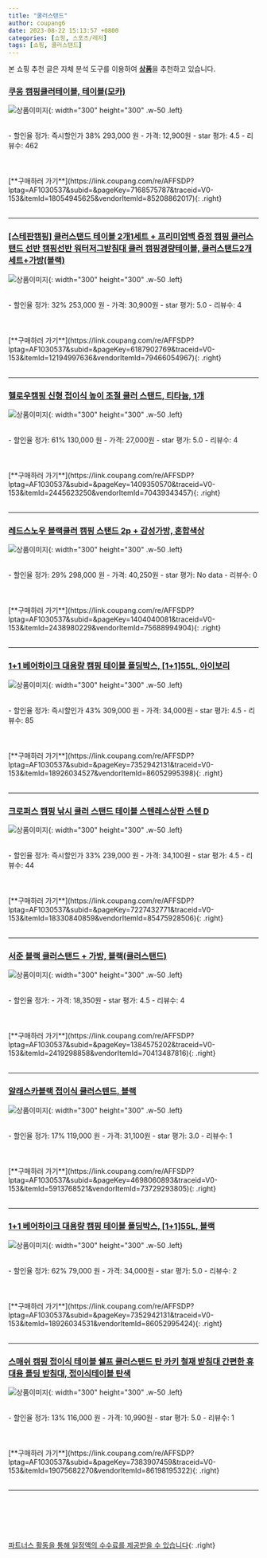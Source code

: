 ```yaml
---
title: "쿨러스탠드"
author: coupang6
date: 2023-08-22 15:13:57 +0800
categories: [쇼핑, 스포츠/레저]
tags: [쇼핑, 쿨러스탠드]
---
```


본 쇼핑 추천 글은 자체 분석 도구를 이용하여 [**상품**](https://link.coupang.com/a/bao1ui)을 추천하고 있습니다.

### [쿠웅 캠핑쿨러테이블, 테이블(모카)](https://link.coupang.com/re/AFFSDP?lptag=AF1030537&subid=&pageKey=7168575787&traceid=V0-153&itemId=18054945625&vendorItemId=85208862017)

![상품이미지](https://thumbnail7.coupangcdn.com/thumbnails/remote/230x230ex/image/vendor_inventory/830e/b6753cdfb3b073c9a54b6656e132459fe7ae6fab9a8d0f7dd5e3943846fe.jpg){: width="300" height="300" .w-50 .left}


<br>
- 할인율 정가: 즉시할인가 38%  293,000   원
- 가격: 12,900원
- star 평가: 4.5
- 리뷰수: 462
<br>
<br>
<br>
<br>
[**구매하러 가기**](https://link.coupang.com/re/AFFSDP?lptag=AF1030537&subid=&pageKey=7168575787&traceid=V0-153&itemId=18054945625&vendorItemId=85208862017){: .right}
<br>
<br>

---

### [[스테판캠핑] 쿨러스탠드 테이블 2개1세트 + 프리미엄백 증정 캠핑 쿨러스탠드 선반 캠핑선반 워터저그받침대 쿨러 캠핑경량테이블, 쿨러스탠드2개세트+가방(블랙)](https://link.coupang.com/re/AFFSDP?lptag=AF1030537&subid=&pageKey=6187902769&traceid=V0-153&itemId=12194997636&vendorItemId=79466054967)

![상품이미지](https://thumbnail7.coupangcdn.com/thumbnails/remote/230x230ex/image/vendor_inventory/06d6/48764058678b37273b07112b7f66930098a86fa1c2d9d63f7fe1ad85e090.jpg){: width="300" height="300" .w-50 .left}


<br>
- 할인율 정가: 32%  253,000   원
- 가격: 30,900원
- star 평가: 5.0
- 리뷰수: 4
<br>
<br>
<br>
<br>
[**구매하러 가기**](https://link.coupang.com/re/AFFSDP?lptag=AF1030537&subid=&pageKey=6187902769&traceid=V0-153&itemId=12194997636&vendorItemId=79466054967){: .right}
<br>
<br>

---

### [헬로우캠핑 신형 접이식 높이 조절 쿨러 스탠드, 티타늄, 1개](https://link.coupang.com/re/AFFSDP?lptag=AF1030537&subid=&pageKey=1409350570&traceid=V0-153&itemId=2445623250&vendorItemId=70439343457)

![상품이미지](https://thumbnail6.coupangcdn.com/thumbnails/remote/230x230ex/image/retail/images/2020/03/28/18/0/cd4b1abe-bf1b-4ac7-befd-7e7291a0b18b.jpg){: width="300" height="300" .w-50 .left}


<br>
- 할인율 정가: 61%  130,000   원
- 가격: 27,000원
- star 평가: 5.0
- 리뷰수: 4
<br>
<br>
<br>
<br>
[**구매하러 가기**](https://link.coupang.com/re/AFFSDP?lptag=AF1030537&subid=&pageKey=1409350570&traceid=V0-153&itemId=2445623250&vendorItemId=70439343457){: .right}
<br>
<br>

---

### [레드스노우 블랙쿨러 캠핑 스탠드 2p + 감성가방, 혼합색상](https://link.coupang.com/re/AFFSDP?lptag=AF1030537&subid=&pageKey=1404040081&traceid=V0-153&itemId=2438980229&vendorItemId=75688994904)

![상품이미지](https://thumbnail6.coupangcdn.com/thumbnails/remote/230x230ex/image/retail/images/2021/05/07/10/3/0928f545-58da-4a3f-9720-2509986d1646.jpg){: width="300" height="300" .w-50 .left}


<br>
- 할인율 정가: 29%  298,000   원
- 가격: 40,250원
- star 평가: No data
- 리뷰수: 0
<br>
<br>
<br>
<br>
[**구매하러 가기**](https://link.coupang.com/re/AFFSDP?lptag=AF1030537&subid=&pageKey=1404040081&traceid=V0-153&itemId=2438980229&vendorItemId=75688994904){: .right}
<br>
<br>

---

### [1+1 베어하이크 대용량 캠핑 테이블 폴딩박스, [1+1]55L, 아이보리](https://link.coupang.com/re/AFFSDP?lptag=AF1030537&subid=&pageKey=7352942131&traceid=V0-153&itemId=18926034527&vendorItemId=86052995398)

![상품이미지](https://thumbnail7.coupangcdn.com/thumbnails/remote/230x230ex/image/vendor_inventory/0e3e/268a3b6304a28f31b51c9dc97f5b441c0e17cc56e8afbcce6e13618a59ca.jpg){: width="300" height="300" .w-50 .left}


<br>
- 할인율 정가: 즉시할인가 43%  309,000   원
- 가격: 34,000원
- star 평가: 4.5
- 리뷰수: 85
<br>
<br>
<br>
<br>
[**구매하러 가기**](https://link.coupang.com/re/AFFSDP?lptag=AF1030537&subid=&pageKey=7352942131&traceid=V0-153&itemId=18926034527&vendorItemId=86052995398){: .right}
<br>
<br>

---

### [크로퍼스 캠핑 낚시 쿨러 스탠드 테이블 스텐레스상판 스텐 D](https://link.coupang.com/re/AFFSDP?lptag=AF1030537&subid=&pageKey=7227432771&traceid=V0-153&itemId=18330840859&vendorItemId=85475928506)

![상품이미지](https://thumbnail9.coupangcdn.com/thumbnails/remote/230x230ex/image/vendor_inventory/680e/504e6bb7d53bee93abf07afcdf9d8bc63d60594ff6cd54f3a6c7e19cce95.jpg){: width="300" height="300" .w-50 .left}


<br>
- 할인율 정가: 즉시할인가 33%  239,000   원
- 가격: 34,100원
- star 평가: 4.5
- 리뷰수: 44
<br>
<br>
<br>
<br>
[**구매하러 가기**](https://link.coupang.com/re/AFFSDP?lptag=AF1030537&subid=&pageKey=7227432771&traceid=V0-153&itemId=18330840859&vendorItemId=85475928506){: .right}
<br>
<br>

---

### [서준 블랙 쿨러스탠드 + 가방, 블랙(쿨러스탠드)](https://link.coupang.com/re/AFFSDP?lptag=AF1030537&subid=&pageKey=1384575202&traceid=V0-153&itemId=2419298858&vendorItemId=70413487816)

![상품이미지](https://thumbnail9.coupangcdn.com/thumbnails/remote/230x230ex/image/retail/images/2020/03/24/15/7/262b7df0-f048-4d44-bade-ca52cf78a2ff.jpg){: width="300" height="300" .w-50 .left}


<br>
- 할인율 정가: 
- 가격: 18,350원
- star 평가: 4.5
- 리뷰수: 4
<br>
<br>
<br>
<br>
[**구매하러 가기**](https://link.coupang.com/re/AFFSDP?lptag=AF1030537&subid=&pageKey=1384575202&traceid=V0-153&itemId=2419298858&vendorItemId=70413487816){: .right}
<br>
<br>

---

### [알래스카블랙 접이식 쿨러스텐드, 블랙](https://link.coupang.com/re/AFFSDP?lptag=AF1030537&subid=&pageKey=4698060893&traceid=V0-153&itemId=5913768521&vendorItemId=73729293805)

![상품이미지](https://thumbnail7.coupangcdn.com/thumbnails/remote/230x230ex/image/rs_quotation_api/uo5i3nmf/ba23a43f868a46fca253137c73f76d62.jpg){: width="300" height="300" .w-50 .left}


<br>
- 할인율 정가: 17%  119,000   원
- 가격: 31,100원
- star 평가: 3.0
- 리뷰수: 1
<br>
<br>
<br>
<br>
[**구매하러 가기**](https://link.coupang.com/re/AFFSDP?lptag=AF1030537&subid=&pageKey=4698060893&traceid=V0-153&itemId=5913768521&vendorItemId=73729293805){: .right}
<br>
<br>

---

### [1+1 베어하이크 대용량 캠핑 테이블 폴딩박스, [1+1]55L, 블랙](https://link.coupang.com/re/AFFSDP?lptag=AF1030537&subid=&pageKey=7352942131&traceid=V0-153&itemId=18926034531&vendorItemId=86052995424)

![상품이미지](https://thumbnail6.coupangcdn.com/thumbnails/remote/230x230ex/image/vendor_inventory/f472/736f2a6f499f1c02e9c4815ed923be8062dcd8c9db31373c8b9ed2808347.jpg){: width="300" height="300" .w-50 .left}


<br>
- 할인율 정가: 62%  79,000   원
- 가격: 34,000원
- star 평가: 5.0
- 리뷰수: 2
<br>
<br>
<br>
<br>
[**구매하러 가기**](https://link.coupang.com/re/AFFSDP?lptag=AF1030537&subid=&pageKey=7352942131&traceid=V0-153&itemId=18926034531&vendorItemId=86052995424){: .right}
<br>
<br>

---

### [스매쉬 캠핑 접이식 테이블 쉘프 쿨러스탠드 탄 카키 철재 받침대 간편한 휴대용 폴딩 받침대, 접이식테이블 탄색](https://link.coupang.com/re/AFFSDP?lptag=AF1030537&subid=&pageKey=7383907459&traceid=V0-153&itemId=19075682270&vendorItemId=86198195322)

![상품이미지](https://thumbnail7.coupangcdn.com/thumbnails/remote/230x230ex/image/vendor_inventory/f55b/f30e1dedeee1dcc587cc55322195bbed2b15b792f2fd9b30fc93a392bd4d.jpg){: width="300" height="300" .w-50 .left}


<br>
- 할인율 정가: 13%  116,000   원
- 가격: 10,990원
- star 평가: 5.0
- 리뷰수: 1
<br>
<br>
<br>
<br>
[**구매하러 가기**](https://link.coupang.com/re/AFFSDP?lptag=AF1030537&subid=&pageKey=7383907459&traceid=V0-153&itemId=19075682270&vendorItemId=86198195322){: .right}
<br>
<br>

---
<br><br><br><br><br> [파트너스 활동을 통해 일정액의 수수료를 제공받을 수 있습니다](https://link.coupang.com/a/bao1ui){: .right}